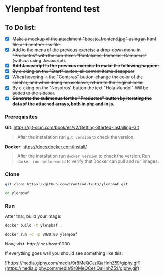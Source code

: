 # Ylenpbaf frontend test

## To Do list:

 - [x] ~~Make a mockup of the attachment "boceto_frontend.jpg" using an html file and another css file.~~
 - [x] ~~Add to the menu of the previous exercise a drop-down menu in "Productos" with the sub-items "Pantalones, Remeras, Camperas" (without using Javascript).~~
 - [x] ~~**Add Javascript to the previous exercise to make the following happen:**~~
 - [x] ~~By clicking on the "Start" button, all content items disappear~~
 - [x] ~~When hovering in the "Compras" button, change the color of the sidebar, and when doing mouseleave, return to the original color.~~
 - [x] ~~By clicking on the "Nosotros" button the text "Hola Mundo!" Will be added to the sidebar.~~
 - [x] ~~**Generate the submenus for the "Productos" button by iterating the data of the attached arrays, both in php and in js.**~~

### Prerequisites

**Git**: https://git-scm.com/book/en/v2/Getting-Started-Installing-Git
 > After the installation run `git version` to check the version.

**Docker**: https://docs.docker.com/install/

> After the installation run `docker version` to check the version.
> Run `docker run hello-world` to verify that Docker can pull and run images.

### Clone
```bash
git clone https://github.com/frontend-tests/ylenpbaf.git
```
```bash
cd ylenpbaf
```
### Run
After that, build your image:
```bash
docker build -t ylenpbaf .
```
```bash
docker run -d -p 8080:80 ylenpbaf
```
Now, visit: http://localhost:8080

If everything goes well you should see something like this:

![https://media.giphy.com/media/9r8MeQCezlQaHnhZ59/giphy.gif](https://media.giphy.com/media/9r8MeQCezlQaHnhZ59/giphy.gif)
